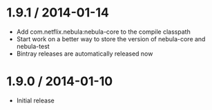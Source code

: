 1.9.1 / 2014-01-14
=================

* Add com.netflix.nebula:nebula-core to the compile classpath
* Start work on a better way to store the version of nebula-core and nebula-test
* Bintray releases are automatically released now

1.9.0 / 2014-01-10
=================

* Initial release
